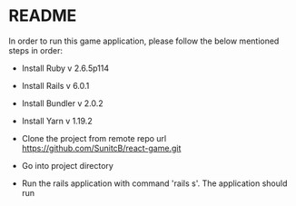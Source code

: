 # README

In order to run this game application, please follow the below mentioned steps in order:

* Install Ruby v 2.6.5p114 

* Install Rails v 6.0.1

* Install Bundler v 2.0.2

* Install Yarn v 1.19.2

* Clone the project from remote repo url https://github.com/SunitcB/react-game.git

* Go into project directory

* Run the rails application with command 'rails s'. The application should run
